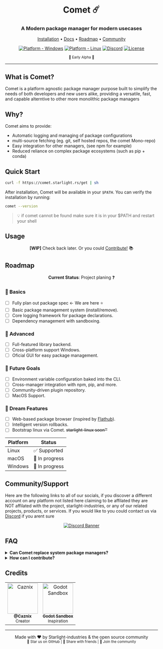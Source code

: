 <div align="center">

# Comet ☄️

### A Modern package manager for modern usecases

[Installation](#usage) • [Docs](#documentation) • [Roadmap](#roadmap) • [Community](#community)

[![Platform - Windows](https://img.shields.io/badge/platform-Windows-blue)](##)
[![Platform - Linux](https://img.shields.io/badge/platform-Linux-blue)](##)
[![Discord](https://img.shields.io/discord/1258146131372806217)](https://discord.gg/kv3jKuPW9F)
[![License](https://img.shields.io/badge/license-MIT-green)]( )

<p align="center">
  <sub>🚧 Early Alpha 🚧</sub>
</p>

</div>

---

## What is Comet?

Comet is a platform agnostic package manager purpose built to simplify the needs of both developers and new users alike, providing a versatile, fast, and capable alterntive to other more monolithic package managers

## Why?

Comet aims to provide:

* Automatic logging and managing of package configurations
* multi-source fetching (eg. git, self hosted repos, the comet Mono-repo)
* Easy integration for other managers, (see npm for example)
* Reduced reliance on complex package ecosystems (such as pip + conda)

## Quick Start

```bash
curl -f https://comet.starlight.rs/get | sh
```

After installation, Comet will be available in your `$PATH`. You can verify the installation by running:

```bash
comet --version
```

> 💡 if comet cannot be found make sure it is in your $PATH and restart your shell

## Usage

<div align="center">

**[WIP]** Check back later. Or you could [Contribute!]() 📚

</div>

## Roadmap

<div align="center">

**Current Status**: Project planing ❓

</div>

### 🎯 Basics

* [ ] Fully plan out package spec <- We are here :star:
* [ ] Basic package management system (install/remove).
* [ ] Core logging framework for package declarations.
* [ ] Dependency management with sandboxing.

### 🚀 Advanced

* [ ] Full-featured library backend.
* [ ] Cross-platform support Windows.
* [ ] Oficial GUI for easy package management.

### 🔮 Future Goals

* [ ] Environment variable configuration baked into the CLI.
* [ ] Cross-manager integration with npm, pip, and more.
* [ ] Community-driven plugin repository.
* [ ] MacOS Support.

### 🎨 Dream Features

* [ ] Web-based package browser (inspired by [Flathub](https://flathub.org/)).
* [ ] Intelligent version rollbacks.
* [ ] Bootstrap linux via Comet. ~~starlight-linux soon™~~

| Platform | Status        |
| -------- | ------------- |
| Linux    | ✅ Supported   |
| macOS    | 🔄 In progress |
| Windows  | 🔄 In progress |

## Community/Support
Here are the following links to all of our socials, if you discover a different account on any platform not listed here claiming to be affilated they are NOT affilated with the project, starlight-industries, or any of our related projects, products, or services. If you would like to you could contact us via [Discord]() if you arent sure
<div align="center">

[![Discord Banner](https://img.shields.io/discord/1262066946900361247?style=for-the-badge&logo=discord)](https://discord.gg/kv3jKuPW9F)

</div>

## FAQ

</details>

<details>
<summary><b>Can Comet replace system package managers?</b></summary>
No, not yet atleast. Comet is designed to complement system package managers by focusing on project-level and environment-specific package management, this is still subject to change though.
</details>

<details>
<summary><b>How can I contribute?</b></summary>
We welcome contributions! Check out the [Contributing Guide]() for details on how to get started. Whether it's fixing bugs, improving documentation, or building new features, we'd love your help!
</details>

## Credits

<table>
<tr>
<td align="center">
<a href="https://github.com/Caznix">
<img src="https://github.com/Caznix.png" width="100px;" alt="Caznix"/>
<br />
<sub><b>@Caznix</b></sub>
<br />
<sub>Creator</sub>
</a>
</td>
<td align="center">
<a href="https://github.com/libriscv/godot-sandbox">
<img src="https://github.com/libriscv.png" width="100px;" alt="Godot Sandbox"/>
<br />
<sub><b>Godot Sandbox</b></sub>
<br />
<sub>Inspiration</sub>
</a>
</td>
</tr>
</table>

---

<div align="center">

Made with ❤️ by Starlight-industries & the open source community
  <br>
  <sub>🌟 Star us on GitHub | 📢 Share with friends | 🤝 Join the community</sub>
  </div>
</div>
